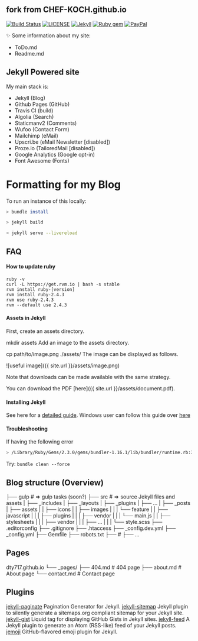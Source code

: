 ## fork from CHEF-KOCH.github.io
[![Build Status](https://travis-ci.org/dty717/dty717.github.io.svg?branch=master)](https://travis-ci.org/dty717/dty717.github.io)
[![LICENSE](https://img.shields.io/badge/license-MIT-lightgrey.svg)](https://raw.githubusercontent.com/mmistakes/minimal-mistakes/master/LICENSE.txt)
[![Jekyll](https://img.shields.io/badge/jekyll-%3E%3D%203.6-blue.svg)](https://jekyllrb.com/)
[![Ruby gem](https://img.shields.io/gem/v/minimal-mistakes-jekyll.svg)](https://rubygems.org/gems/minimal-mistakes-jekyll)
[![PayPal](https://img.shields.io/badge/PayPal-tip%20me-green.svg?logo=paypal)](https://www.paypal.me/nvinside)


:sparkles: Some information about my site: 
- ToDo.md
- Readme.md

## Jekyll Powered site

My main stack is:
- Jekyll (Blog)
- Github Pages (GitHub)
- Travis CI (build)
- Algolia (Search)
- Staticmanv2 (Comments)
- Wufoo (Contact Form)
- Mailchimp (eMail)
- Upscri.be (eMail Newsletter [disabled])
- Proze.io (TailoredMail [disabled])
- Google Analytics (Google opt-in)
- Font Awesome (Fonts)


# Formatting for my Blog

To run an instance of this locally:

```bash
> bundle install

> jekyll build

> jekyll serve --livereload
```


## FAQ

#### How to update ruby

```
ruby -v
curl -L https://get.rvm.io | bash -s stable
rvm install ruby-[version]
rvm install ruby-2.4.3
rvm use ruby-2.4.3
rvm --default use 2.4.3
```


#### Assets in Jekyll

First, create an assets directory.

mkdir assets
Add an image to the assets directory.

cp path/to/image.png ./assets/
The image can be displayed as follows.

![useful image]({{ site.url }}/assets/image.png)

Note that downloads can be made available with the same strategy.

You can download the PDF [here]({{ site.url }}/assets/document.pdf).


#### Installing Jekyll

See here for a [detailed guide](https://jekyllrb.com/docs/installation/). Windows user can follow this guide over [here](https://github.com/juthilo/run-jekyll-on-windows)


#### Troubleshooting

If having the following error

```bash
> /Library/Ruby/Gems/2.3.0/gems/bundler-1.16.1/lib/bundler/runtime.rb:313:in `check_for_activated_spec!': You have already activated public_suffix 3.0.2, but your Gemfile requires public_suffix 2.0.5. Prepending `bundle exec` to your command may solve this. (Gem::LoadError)

```

Try:
`bundle clean --force`


## Blog structure (Overview)

├── gulp                      # => gulp tasks (soon?)
├── src                       # => source Jekyll files and assets
|  ├── _includes
|  ├── _layouts
|  ├── _plugins
|  ├── ...
|  ├── _posts
|  ├── assets
|  |  ├── icons
|  |  ├── images
|  |  |   └── feature
|  |  ├── javascript
|  |  |   ├── plugins
|  |  |   ├── vendor
|  |  |   └── main.js
|  |  ├── stylesheets
|  |  |   ├── vendor
|  |  |   ├── ...
|  |  |   └── style.scss
├── .editorconfig
├── .gitignore
├── .htaccess
├── _config.dev.yml
├── _config.yml
├── Gemfile
├── robots.txt
├── #
├── ...

## Pages 


dty717.github.io
└── _pages/
    ├── 404.md               # 404 page
    ├── about.md             # About page
    └── contact.md           # Contact page


## Plugins

[jekyll-paginate](https://github.com/jekyll/jekyll-paginate)	    Pagination Generator for Jekyll.
[jekyll-sitemap](https://github.com/jekyll/jekyll-sitemap)	    Jekyll plugin to silently generate a sitemaps.org compliant sitemap for your Jekyll site.
[jekyll-gist](https://github.com/jekyll/jekyll-gist)	        Liquid tag for displaying GitHub Gists in Jekyll sites.
[jekyll-feed](https://github.com/jekyll/jekyll-feed)       A Jekyll plugin to generate an Atom (RSS-like) feed of your Jekyll posts.
[jemoji](https://github.com/jekyll/jemoji)	            GitHub-flavored emoji plugin for Jekyll.
